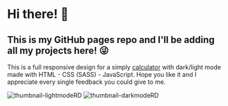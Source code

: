# Hi there! 👋 
## This is my GitHub pages repo and I'll be adding all my projects here! 😜

This is a full responsive design for a simply [calculator](https://github.com/Sermixdev/sermixdev.github.io/tree/main/calculator) with dark/light mode made with HTML - CSS (SASS) - JavaScript. 
Hope you like it and I appreciate every single feedback you could give to me.

![thumbnail-lightmodeRD](https://user-images.githubusercontent.com/116763474/203871606-ce4a09fa-9627-4a49-a158-856854b4bbe6.png)
![thumbnail-darkmodeRD](https://user-images.githubusercontent.com/116763474/203871617-5626eef7-12a4-49fe-80f6-30bafb1351ae.png)
